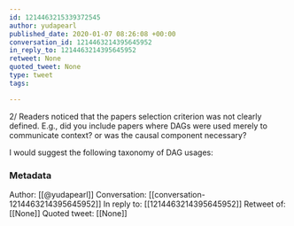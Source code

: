```yaml
---
id: 1214463215339372545
author: yudapearl
published_date: 2020-01-07 08:26:08 +00:00
conversation_id: 1214463214395645952
in_reply_to: 1214463214395645952
retweet: None
quoted_tweet: None
type: tweet
tags:

---
```


2/ Readers noticed that the papers selection criterion was not clearly defined. E.g., did you include papers where DAGs were used merely to communicate context? or was the causal component necessary?

I would suggest the following taxonomy of DAG usages:

### Metadata

Author: [[@yudapearl]]
Conversation: [[conversation-1214463214395645952]]
In reply to: [[1214463214395645952]]
Retweet of: [[None]]
Quoted tweet: [[None]]
